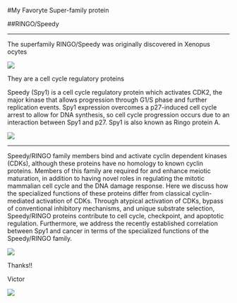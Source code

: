 #My Favoryte Super-family protein 

##RINGO/Speedy

------
The superfamily RINGO/Speedy was originally discovered in Xenopus ocytes

![](http://www.diacleanshop.com/WebRoot/Sage/Shops/Diacleanshop/5323/0653/E352/7F9F/6242/0A0C/05E7/BE22/art_1800_51.jpg)

		
They are a cell cycle regulatory proteins

Speedy (Spy1) is a cell cycle regulatory protein which activates CDK2, the major kinase that allows progression through G1/S phase and further replication events. Spy1 expression overcomes a p27-induced cell cycle arrest to allow for DNA synthesis, so cell cycle progression occurs due to an interaction between Spy1 and p27. Spy1 is also known as Ringo protein A.

![](/Users/Victor/Desktop/Curse-Bioinformatics/notes/cellcycle.gif)


---
Speedy/RINGO family members bind and activate cyclin dependent kinases (CDKs), although these proteins have no homology to known cyclin proteins. Members of this family are required for and enhance meiotic maturation, in addition to having novel roles in regulating the mitotic mammalian cell cycle and the DNA damage response. Here we discuss how the specialized functions of these proteins differ from classical cyclin-mediated activation of CDKs. Through atypical activation of CDKs, bypass of conventional inhibitory mechanisms, and unique substrate selection, Speedy/RINGO proteins contribute to cell cycle, checkpoint, and apoptotic regulation. Furthermore, we address the recently established correlation between Spy1 and cancer in terms of the specialized functions of the Speedy/RINGO family.

![](/Users/Victor/Desktop/Curse-Bioinformatics/notes/damage.png)

Thanks!!

Victor

![](/Users/Victor/Desktop/Curse-Bioinformatics/notes/IMG_9607.JPG)

















